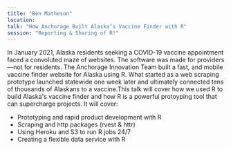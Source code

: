 ```yaml
---
title: "Ben Matheson"
location: 
talk: "How Anchorage Built Alaska’s Vaccine Finder with R"
session: "Reporting & Sharing of R!"
---
```


In January 2021, Alaska residents seeking a COVID-19 vaccine appointment faced a convoluted maze of websites. The software was made for providers—not for residents. The Anchorage Innovation Team built a fast, and mobile vaccine finder website for Alaska using R. What started as a web scraping prototype launched statewide one week later and ultimately connected tens of thousands of Alaskans to a vaccine.This talk will cover how we used R to build Alaska's vaccine finder and how R is a powerful protoyping tool that can supercharge projects.  It will cover:
<br>
+ Prototyping and rapid product development with R
+ Scraping and http packages (rvest & httr)
+ Using Heroku and S3 to run R jobs 24/7
+ Creating a flexible data service with R